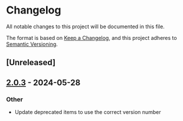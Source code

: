 # Changelog
All notable changes to this project will be documented in this file.

The format is based on [Keep a Changelog](https://keepachangelog.com/en/1.0.0/),
and this project adheres to [Semantic Versioning](https://semver.org/spec/v2.0.0.html).

## [Unreleased]

## [2.0.3](https://github.com/utnet-org/utility-sdk-rs/compare/unc-contract-standards-v2.0.2...unc-contract-standards-v2.0.3) - 2024-05-28

### Other
- Update deprecated items to use the correct version number
